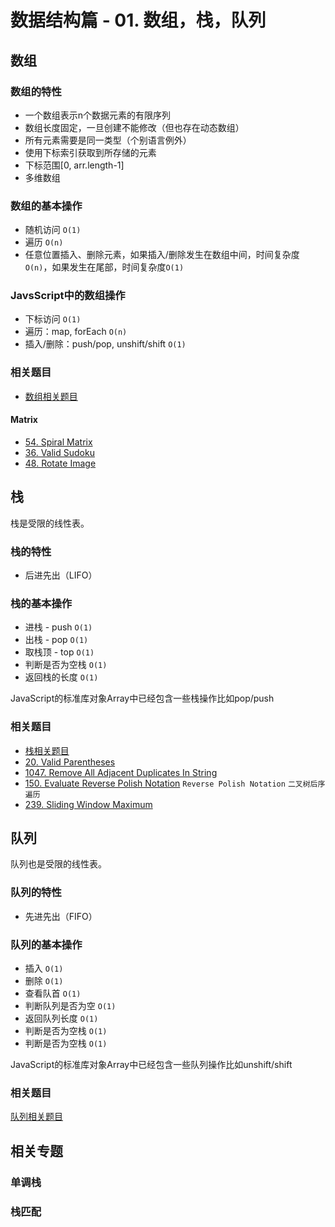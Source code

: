 # 数据结构篇 - 01. 数组，栈，队列

## 数组

### 数组的特性
- 一个数组表示n个数据元素的有限序列
- 数组长度固定，一旦创建不能修改（但也存在动态数组）
- 所有元素需要是同一类型（个别语言例外）
- 使用下标索引获取到所存储的元素
- 下标范围[0, arr.length-1]
- 多维数组

### 数组的基本操作
- 随机访问 `O(1)`
- 遍历 `O(n)`
- 任意位置插入、删除元素，如果插入/删除发生在数组中间，时间复杂度`O(n)`，如果发生在尾部，时间复杂度`O(1)`

### JavsScript中的数组操作
- 下标访问 `O(1)`
- 遍历：map, forEach `O(n)`
- 插入/删除：push/pop, unshift/shift `O(1)`

### 相关题目
- [数组相关题目](https://github.com/Noa-p/algorithms-learning/labels/%E6%95%B0%E7%BB%84)

#### Matrix
- [54. Spiral Matrix](https://leetcode.com/problems/spiral-matrix/)
- [36. Valid Sudoku](https://leetcode.com/problems/valid-sudoku/)
- [48. Rotate Image](https://leetcode.com/problems/rotate-image/)

## 栈
栈是受限的线性表。
### 栈的特性
- 后进先出（LIFO）

### 栈的基本操作
- 进栈 - push `O(1)`
- 出栈 - pop `O(1)`
- 取栈顶 - top `O(1)`
- 判断是否为空栈 `O(1)`
- 返回栈的长度 `O(1)`

JavaScript的标准库对象Array中已经包含一些栈操作比如pop/push

### 相关题目
- [栈相关题目](https://github.com/Noa-p/algorithms-learning/labels/%E6%A0%88)
- [20. Valid Parentheses](https://leetcode.com/problems/valid-parentheses/)
- [1047. Remove All Adjacent Duplicates In String](https://leetcode.com/problems/remove-all-adjacent-duplicates-in-string/)
- [150. Evaluate Reverse Polish Notation](https://leetcode.com/problems/evaluate-reverse-polish-notation/) `Reverse Polish Notation` `二叉树后序遍历`
- [239. Sliding Window Maximum](https://leetcode.com/problems/sliding-window-maximum/)

## 队列
队列也是受限的线性表。
### 队列的特性
- 先进先出（FIFO）

### 队列的基本操作
- 插入 `O(1)`
- 删除 `O(1)`
- 查看队首 `O(1)`
- 判断队列是否为空 `O(1)`
- 返回队列长度 `O(1)`
- 判断是否为空栈 `O(1)`
- 判断是否为空栈 `O(1)`

JavaScript的标准库对象Array中已经包含一些队列操作比如unshift/shift

### 相关题目
[队列相关题目](https://github.com/Noa-p/algorithms-learning/labels/%E9%98%9F%E5%88%97)

## 相关专题
### 单调栈
### 栈匹配
